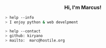 <h3 align="center">Hi, I'm Marcus!</h3> 
<a href="https://github.com/kiryano"></a>

````bash
> help --info
> I enjoy python & web develpment
````

````bash
> help --contact
> github: kiryano
> mailto:  marc@hostile.org
````
